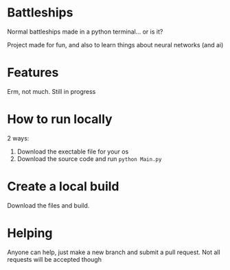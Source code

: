 # Battleships
 Normal battleships made in a python terminal... or is it?

 Project made for fun, and also to learn things about neural networks (and ai)

# Features
 Erm, not much. Still in progress

# How to run locally
 2 ways:
  1. Download the exectable file for your os
  2. Download the source code and run `python Main.py`

# Create a local build
 Download the files and build.

# Helping
 Anyone can help, just make a new branch and submit a pull request. Not all requests will be accepted though
